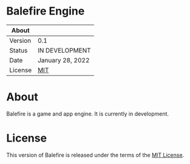 # Balefire Engine

About     | &nbsp;
----------|-----------------------
Version   | 0.1
Status    | IN DEVELOPMENT
Date      | January 28, 2022
License   | [MIT](https://en.wikipedia.org/wiki/MIT_License)

# About
Balefire is a game and app engine. It is currently in development.

# License
This version of Balefire is released under the terms of the [MIT License](https://en.wikipedia.org/wiki/MIT_License).

